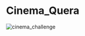 # Cinema_Quera


![cinema_challenge](https://user-images.githubusercontent.com/96923486/192607369-a0e4481d-b5ac-4a1a-9be3-e3c06bfe18a1.PNG)

